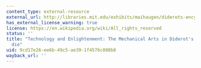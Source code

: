 ```yaml
---
content_type: external-resource
external_url: http://libraries.mit.edu/exhibits/maihaugen/diderots-encyclopedie/
has_external_license_warning: true
license: https://en.wikipedia.org/wiki/All_rights_reserved
status: ''
title: "Technology and Enlightenment: The Mechanical Arts in Diderot's Encyclop\xE9\
  die"
uid: 9cd17e26-ee6b-49c5-ae39-1f4576c808b8
wayback_url: ''
---
```

